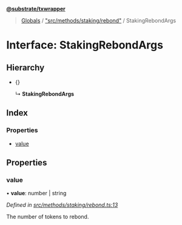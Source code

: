**[@substrate/txwrapper](../README.md)**

> [Globals](../globals.md) / ["src/methods/staking/rebond"](../modules/_src_methods_staking_rebond_.md) / StakingRebondArgs

# Interface: StakingRebondArgs

## Hierarchy

* {}

  ↳ **StakingRebondArgs**

## Index

### Properties

* [value](_src_methods_staking_rebond_.stakingrebondargs.md#value)

## Properties

### value

•  **value**: number \| string

*Defined in [src/methods/staking/rebond.ts:13](https://github.com/paritytech/txwrapper/blob/2a7ffc5/src/methods/staking/rebond.ts#L13)*

The number of tokens to rebond.
